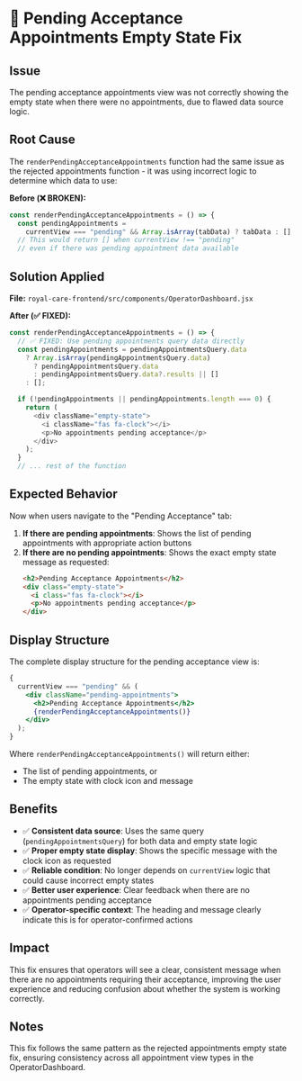 # 🔧 Pending Acceptance Appointments Empty State Fix

## Issue

The pending acceptance appointments view was not correctly showing the empty state when there were no appointments, due to flawed data source logic.

## Root Cause

The `renderPendingAcceptanceAppointments` function had the same issue as the rejected appointments function - it was using incorrect logic to determine which data to use:

**Before (❌ BROKEN):**

```javascript
const renderPendingAcceptanceAppointments = () => {
  const pendingAppointments =
    currentView === "pending" && Array.isArray(tabData) ? tabData : [];
  // This would return [] when currentView !== "pending"
  // even if there was pending appointment data available
```

## Solution Applied

**File:** `royal-care-frontend/src/components/OperatorDashboard.jsx`

**After (✅ FIXED):**

```javascript
const renderPendingAcceptanceAppointments = () => {
  // ✅ FIXED: Use pending appointments query data directly
  const pendingAppointments = pendingAppointmentsQuery.data
    ? Array.isArray(pendingAppointmentsQuery.data)
      ? pendingAppointmentsQuery.data
      : pendingAppointmentsQuery.data?.results || []
    : [];

  if (!pendingAppointments || pendingAppointments.length === 0) {
    return (
      <div className="empty-state">
        <i className="fas fa-clock"></i>
        <p>No appointments pending acceptance</p>
      </div>
    );
  }
  // ... rest of the function
```

## Expected Behavior

Now when users navigate to the "Pending Acceptance" tab:

1. **If there are pending appointments**: Shows the list of pending appointments with appropriate action buttons
2. **If there are no pending appointments**: Shows the exact empty state message as requested:
   ```html
   <h2>Pending Acceptance Appointments</h2>
   <div class="empty-state">
     <i class="fas fa-clock"></i>
     <p>No appointments pending acceptance</p>
   </div>
   ```

## Display Structure

The complete display structure for the pending acceptance view is:

```jsx
{
  currentView === "pending" && (
    <div className="pending-appointments">
      <h2>Pending Acceptance Appointments</h2>
      {renderPendingAcceptanceAppointments()}
    </div>
  );
}
```

Where `renderPendingAcceptanceAppointments()` will return either:

- The list of pending appointments, or
- The empty state with clock icon and message

## Benefits

- ✅ **Consistent data source**: Uses the same query (`pendingAppointmentsQuery`) for both data and empty state logic
- ✅ **Proper empty state display**: Shows the specific message with the clock icon as requested
- ✅ **Reliable condition**: No longer depends on `currentView` logic that could cause incorrect empty states
- ✅ **Better user experience**: Clear feedback when there are no appointments pending acceptance
- ✅ **Operator-specific context**: The heading and message clearly indicate this is for operator-confirmed actions

## Impact

This fix ensures that operators will see a clear, consistent message when there are no appointments requiring their acceptance, improving the user experience and reducing confusion about whether the system is working correctly.

## Notes

This fix follows the same pattern as the rejected appointments empty state fix, ensuring consistency across all appointment view types in the OperatorDashboard.
